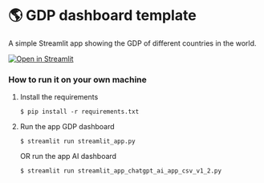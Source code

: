 # :earth_americas: GDP dashboard template

A simple Streamlit app showing the GDP of different countries in the world.

[![Open in Streamlit](https://static.streamlit.io/badges/streamlit_badge_black_white.svg)](https://gdp-dashboard-template.streamlit.app/)

### How to run it on your own machine

1. Install the requirements

   ```
   $ pip install -r requirements.txt
   ```

2. Run the app GDP dashboard

   ```
   $ streamlit run streamlit_app.py
   ```
   OR run the app AI dashboard
   ```
   $ streamlit run streamlit_app_chatgpt_ai_app_csv_v1_2.py
   ```
